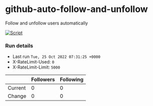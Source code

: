 # github-auto-follow-and-unfollow
Follow and unfollow users automatically

[![Script](https://github.com/Boyfikri/auto-github-follow-and-unfollow/actions/workflows/main.yml/badge.svg?branch=main)](https://github.com/Boyfikri/auto-github-follow-and-unfollow/actions/workflows/main.yml)
### Run details
- Last run `Tue, 25 Oct 2022 07:31:25 +0000`
- X-RateLimit-Used: `0`
- X-RateLimit-Limit: `5000`

|  | Followers | Following |
| - | --------- | --------- |
| Current | 0 | 0 |
| Change | 0 | 0|
